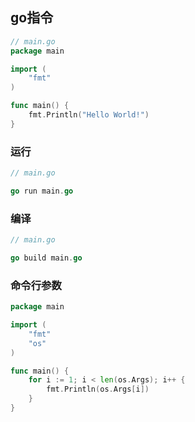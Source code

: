 <!--
 * @Description: 
 * @Version: 1.0
 * @Author: DaLao
 * @Email: dalao@xxx.com
 * @Date: 2022-08-04 23:46:59
 * @LastEditors: DaLao
 * @LastEditTime: 2022-09-04 13:24:08
-->

## go指令


```go
// main.go
package main

import (
	"fmt"
)

func main() {
	fmt.Println("Hello World!")
}
```


### 运行


```go
// main.go

go run main.go
```


### 编译

```go
// main.go

go build main.go
```


### 命令行参数

```go
package main

import (
	"fmt"
	"os"
)

func main() {
	for i := 1; i < len(os.Args); i++ {
		fmt.Println(os.Args[i])
	}
}
```


